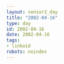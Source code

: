 ```yaml
---
layout: senior2_day
title: "2002-04-16"
type: day
id: 2002-04-16
date: 2002-04-16
tags:
- linkoid
robots: noindex
---
```


